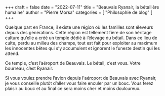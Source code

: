 +++
draft       = false
date        = "2022-07-11"
title       = "Beauvais Ryanair, la bétaillère humaine"
author      = "Pierre Morsa"
categories  = [ "Philosophie de blog" ]
+++

Quelque part en France, il existe une région où les familles sont éleveurs depuis des générations. Cette région est tellement fière de son héritage culture qu’elle a créé un temple dédié à l’élevage du bétail. Dans ce lieu de culte, perdu au milieu des champs, tout est fait pour exploiter au maximum les innocentes bêtes qui s’y accumulent et ignorent le funeste destin qui les attend.

Ce temple, c’est l’aéroport de Beauvais. Le bétail, c’est vous. Votre bourreau, c’est Ryanair.

Si vous voulez prendre l’avion depuis l'aéroport de Beauvais avec Ryanair, je vous conseille plutôt d’aller vous faire enculer par un bouc. Vous ferez plaisir au bouc et au final ce sera moins cher et moins douloureux.
